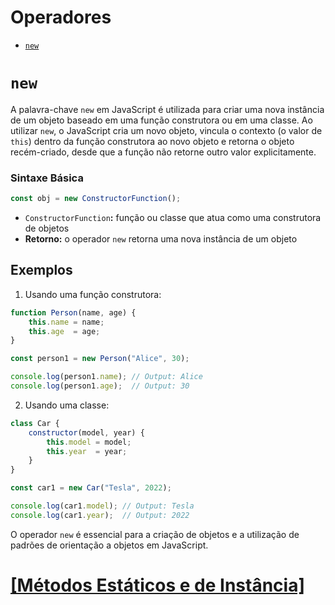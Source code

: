 # Operadores

- [`new`](#new)

# <a id="new">`new`</a>

A palavra-chave `new` em JavaScript é utilizada para criar uma nova instância de um objeto baseado em uma função construtora ou em uma classe. Ao utilizar `new`, o JavaScript cria um novo objeto, vincula o contexto (o valor de `this`) dentro da função construtora ao novo objeto e retorna o objeto recém-criado, desde que a função não retorne outro valor explicitamente.

### Sintaxe Básica

```JavaScript
const obj = new ConstructorFunction();
```

- `ConstructorFunction`**:** função ou classe que atua como uma construtora de objetos
- **Retorno:** o operador `new` retorna uma nova instância de um objeto

## Exemplos

1. Usando uma função construtora:

```JavaScript
function Person(name, age) {
    this.name = name;
    this.age  = age;
}

const person1 = new Person("Alice", 30);

console.log(person1.name); // Output: Alice
console.log(person1.age);  // Output: 30
```

2. Usando uma classe:

```JavaScript
class Car {
    constructor(model, year) {
        this.model = model;
        this.year  = year;
    }
}

const car1 = new Car("Tesla", 2022);

console.log(car1.model); // Output: Tesla
console.log(car1.year);  // Output: 2022
```

O operador `new` é essencial para a criação de objetos e a utilização de padrões de orientação a objetos em JavaScript.

# [[Métodos Estáticos e de Instância]](./metodos-estaticos-instancia.md)
